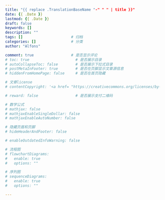 ```yaml
---
title: "{{ replace .TranslationBaseName "-" " " | title }}"
date: {{ .Date }}
lastmod: {{ .Date }}
draft: false
keywords: []
description: ""
tags: []                      # 归档 
categories: []                # 分类
author: "Alfons"

comment: true                 # 是否显示评论
# toc: true                     # 是否展示目录
# autoCollapseToc: false        # 是否展示下拉式目录
# postMetaInFooter: true        # 是否在页脚显示文章源信息
# hiddenFromHomePage: false     # 是否在首页隐藏

# 文章license
# contentCopyright: '<a href= "https://creativecommons.org/licenses/by-nc-sa/4.0/deed.en"> Creative Commons BY-NC-ND 3.0 </a>'

# reward: false                 # 是否展示支付二维码

# 数学公式
# mathjax: false
# mathjaxEnableSingleDollar: false
# mathjaxEnableAutoNumber: false

# 隐藏页眉和页脚
# hideHeaderAndFooter: false

# enableOutdatedInfoWarning: false

# 流程图
# flowchartDiagrams:
#   enable: true
#   options: ""

# 序列图
# sequenceDiagrams: 
#   enable: true
#   options: ""

---
```




<!--more-->